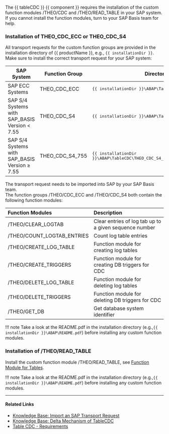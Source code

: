 
The {{ tableCDC }} {{ component }} requires the installation of the custom function modules /THEO/CDC and /THEO/READ_TABLE in your SAP system.
If you cannot install the function modules, turn to your SAP Basis team for help.


### Installation of THEO_CDC_ECC or THEO_CDC_S4

All transport requests for the custom function groups are provided in the installation directory of {{ productName }}, e.g., `{{ installationDir }}`.
Make sure to install the correct transport request for your SAP system:

| SAP System | Function Group | Directory |
|-----------|------------------------|------------|
| SAP ECC Systems | THEO_CDC_ECC | <pre>{{ installationDir }}\ABAP\TableCDC\THEO_CDC_ECC.zip</pre> |
| SAP S/4 Systems with SAP_BASIS Version < 7.55 | THEO_CDC_S4 | <pre>{{ installationDir }}\ABAP\TableCDC\THEO_CDC_S4.zip</pre> |
| SAP S/4 Systems with SAP_BASIS Version &GreaterEqual; 7.55 | THEO_CDC_S4_755 | <pre>{{ installationDir }}\ABAP\TableCDC\THEO_CDC_S4_755.zip</pre> |


The transport request needs to be imported into SAP by your SAP Basis team.<br>
The function groups /THEO/CDC_ECC and /THEO/CDC_S4 both contain the following function modules:

| Function Modules | Description |
| :------ |:--- |
| /THEO/CLEAR_LOGTAB | Clear entries of log tab up to a given sequence number | 
| /THEO/COUNT_LOGTAB_ENTRIES | Count log table entries |
| /THEO/CREATE_LOG_TABLE | Function module for creating log tables |
| /THEO/CREATE_TRIGGERS | Function module for creating DB triggers for CDC |
| /THEO/DELETE_LOG_TABLE | Function module for deleting log tables |
| /THEO/DELETE_TRIGGERS | Function module for deleting DB triggers for CDC |
| /THEO/GET_DB | Get database system identifier|

!!! note
	Take a look at the README.pdf in the installation directory (e.g.,`{{ installationDir }}\ABAP\README.pdf`) before installing any custom function modules.

### Installation of /THEO/READ_TABLE

Install the custom function module /THEO/READ_TABLE, see [Function Module for Tables](custom-function-module-for-table-extraction.md#installation-of-theoread_table).

!!! note 
	Take a look at the README.pdf in the installation directory (e.g.,`{{ installationDir }}\ABAP\README.pdf`) before installing any custom function modules.

*****
#### Related Links
- [Knowledge Base: Import an SAP Transport Request](../../knowledge-base/import-an-sap-transport-request.md)
- [Knowledge Base: Delta Mechanism of TableCDC](../../knowledge-base/table-cdc-mechanism.md)
- [Table CDC - Requirements](../table-cdc/index.md#requirements)

